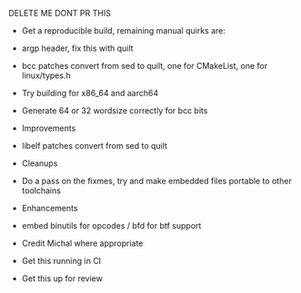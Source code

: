 DELETE ME DONT PR THIS

- Get a reproducible build, remaining manual quirks are:
 - argp header, fix this with quilt
 - bcc patches convert from sed to quilt, one for CMakeList, one for linux/types.h
- Try building for x86_64 and aarch64
 - Generate 64 or 32 wordsize correctly for bcc bits

- Improvements
 - libelf patches convert from sed to quilt

- Cleanups
 - Do a pass on the fixmes, try and make embedded files portable to other toolchains

- Enhancements
 - embed binutils for opcodes / bfd for btf support

- Credit Michal where appropriate

- Get this running in CI

- Get this up for review
